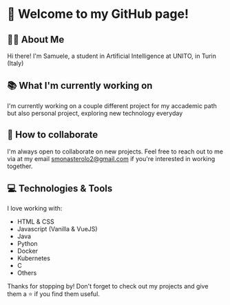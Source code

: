 # 👋 Welcome to my GitHub page! 

## 👦🏼 About Me
Hi there! I'm Samuele, a student in Artificial Intelligence at UNITO, in Turin (Italy)

## 📚 What I'm currently working on
I'm currently working on a couple different project for my accademic path but also personal project, exploring new technology everyday

## 🤝 How to collaborate
I'm always open to collaborate on new projects. Feel free to reach out to me via at my email smonasterolo2@gmail.com if you're interested in working together. 

## 💻 Technologies & Tools
I love working with:
  - HTML & CSS
  - Javascript (Vanilla & VueJS)
  - Java
  - Python
  - Docker
  - Kubernetes
  - C
  - Others

<!--
## 📊 GitHub Stats
[Include your GitHub Stats using shields.io or similar service]
-->
Thanks for stopping by! Don't forget to check out my projects and give them a ⭐️ if you find them useful.
